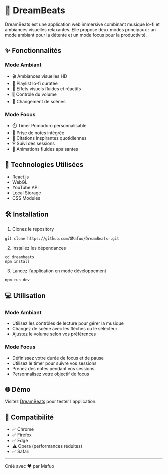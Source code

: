 # 🎵 DreamBeats

DreamBeats est une application web immersive combinant musique lo-fi et ambiances visuelles relaxantes. Elle propose deux modes principaux : un mode ambiant pour la détente et un mode focus pour la productivité.

## ✨ Fonctionnalités

### Mode Ambiant
- 🎬 Ambiances visuelles HD
- 🎵 Playlist lo-fi curatée
- 🎨 Effets visuels fluides et réactifs
- 🎚️ Contrôle du volume
- 🔄 Changement de scènes

### Mode Focus
- ⏱️ Timer Pomodoro personnalisable
- 📝 Prise de notes intégrée
- 💭 Citations inspirantes quotidiennes
- 💗 Suivi des sessions
- 🌊 Animations fluides apaisantes

## 🚀 Technologies Utilisées

- React.js
- WebGL
- YouTube API
- Local Storage
- CSS Modules

## 🛠️ Installation

1. Clonez le repository
```
git clone https://github.com/GMafuo/DreamBeats-.git
```
2. Installez les dépendances
```
cd dreambeats
npm install
```
3. Lancez l'application en mode développement
```
npm run dev
```

## 💻 Utilisation

### Mode Ambiant
- Utilisez les contrôles de lecture pour gérer la musique
- Changez de scène avec les flèches ou le sélecteur
- Ajustez le volume selon vos préférences

### Mode Focus
- Définissez votre durée de focus et de pause
- Utilisez le timer pour suivre vos sessions
- Prenez des notes pendant vos sessions
- Personnalisez votre objectif de focus

## 🌐 Démo

Visitez [DreamBeats](https://gmafuo.github.io/DreamBeats-/) pour tester l'application.

## 📱 Compatibilité

- ✅ Chrome
- ✅ Firefox
- ✅ Edge
- ⚠️ Opera (performances réduites)
- ✅ Safari

---
Créé avec ❤️ par Mafuo